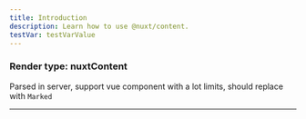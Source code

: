 ```yaml
---
title: Introduction
description: Learn how to use @nuxt/content.
testVar: testVarValue
---
```


### Render type: nuxtContent

Parsed in server, support vue component with a lot limits, should replace with `Marked`

-------

<cear-sticker collection="plant"></cear-sticker>

